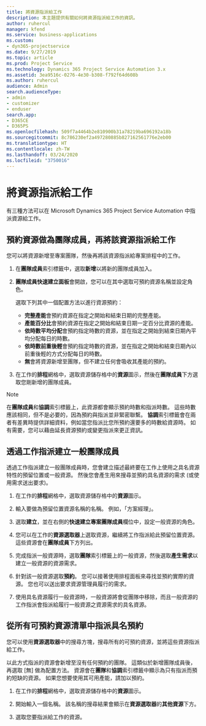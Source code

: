 ```yaml
---
title: 將資源指派給工作
description: 本主題提供有關如何將資源指派給工作的資訊。
author: ruhercul
manager: kfend
ms.service: business-applications
ms.custom:
- dyn365-projectservice
ms.date: 9/27/2019
ms.topic: article
ms.prod: Project Service
ms.technology: Dynamics 365 Project Service Automation 3.x
ms.assetid: 3ea9516c-0276-4e30-b308-f792f64d608b
ms.author: ruhercul
audience: Admin
search.audienceType:
- admin
- customizer
- enduser
search.app:
- D365CE
- D365PS
ms.openlocfilehash: 509f7a4464b2e810900b31a78219ba696192a18b
ms.sourcegitcommit: 8c786230ef2a497280885b827162561776e2eb00
ms.translationtype: HT
ms.contentlocale: zh-TW
ms.lasthandoff: 03/24/2020
ms.locfileid: "3750016"
---
```

# <a name="assign-a-resource-to-a-task"></a>將資源指派給工作

有三種方法可以在 Microsoft Dynamics 365 Project Service Automation 中指派資源給工作。

## <a name="book-a-resource-as-a-team-member-and-then-assign-the-resource-to-a-task"></a>預約資源做為團隊成員，再將該資源指派給工作

您可以將資源新增至專案團隊，然後再將該資源指派給專案排程中的工作。

1. 在**團隊成員**索引標籤中，選取**新增**以將新的團隊成員加入。 

2. **團隊成員快速建立面板**會開啟，您可以在其中選取可預約資源名稱並設定角色。 

    選取下列其中一個配置方法以進行資源預約：

    - **完整產能**會預約資源在指定之開始和結束日期的完整產能。
    - **產能百分比**會預約資源在指定之開始和結束日期一定百分比資源的產能。
    - **依時數平均分配**會預約指定時數的資源，並在指定之開始到結束日期內平均分配每日的時數。
    - **依時數前重後輕**會預約指定時數的資源，並在指定之開始和結束日期內以前重後輕的方式分配每日的時數。
    - **無**會將資源新增至團隊，但不建立任何會吸收其產能的預約。

3. 在工作的**排程**網格中，選取資源儲存格中的**資源**圖示，然後在**團隊成員**下方選取您剛新增的團隊成員。 

> [!NOTE]
> 在**團隊成員**和**協調**索引標籤上，此資源都會顯示預約時數和指派時數。 這些時數應該相同，但不是必要的，因為預約與指派並非緊密聯繫。 **協調**索引標籤會在兩者有差異時提供詳細資料，例如當您指派比您所預約還要多的時數給資源時。 如有需要，您可以藉由延長資源預約或變更指派來更正資訊。

## <a name="create-a-generic-team-member-through-task-assignment"></a>透過工作指派建立一般團隊成員

透過工作指派建立一般團隊成員時，您會建立描述最終要在工作上使用之具名資源特性的預留位置或一般資源。 然後您會產生用來搜尋並預約具名資源的需求 (或使用需求送出要求)。

1. 在工作的**排程**網格中，選取資源儲存格中的**資源**圖示。

2. 輸入要做為預留位置資源名稱的名稱。 例如，「方案經理」。

3. 選取**建立**，並在右側的**快速建立專案團隊成員**欄位中，設定一般資源的角色。

4. 您可以在工作的**資源選取器**上選取資源，繼續將工作指派給此預留位置資源。 這些資源會在**團隊成員**下方列出。

5. 完成指派一般資源時，選取**團隊**索引標籤上的一般資源，然後選取**產生需求**以建立一般資源的資源需求。

6. 針對該一般資源選取**預約**。 您可以接著使用排程面板來尋找並預約實際的資源。 您也可以送出要求資源管理員履行的需求。

7. 使用具名資源履行一般資源時，一般資源將會從團隊中移除，而且一般資源的工作指派會指派給履行一般資源之資源需求的具名資源。

## <a name="assign-a-named-resource-from-the-list-of-all-bookable-resources"></a>從所有可預約資源清單中指派具名預約

您可以使用**資源選取器**中的搜尋方塊，搜尋所有的可預約資源，並將這些資源指派給工作。

以此方式指派的資源會新增至沒有任何預約的團隊。 這類似於新增團隊成員後，再選取 [無] 做為配置方法。 資源會在**團隊**和**協調**索引標籤中顯示為只有指派而預約短缺的資源。 如果您想要使用其可用產能，請加以預約。

1. 在工作的**排程**網格中，選取資源儲存格中的**資源**圖示。

2. 開始輸入一個名稱。 該名稱的搜尋結果會顯示在**資源選取器**的**其他資源**下方。

3. 選取您要指派給工作的資源。

